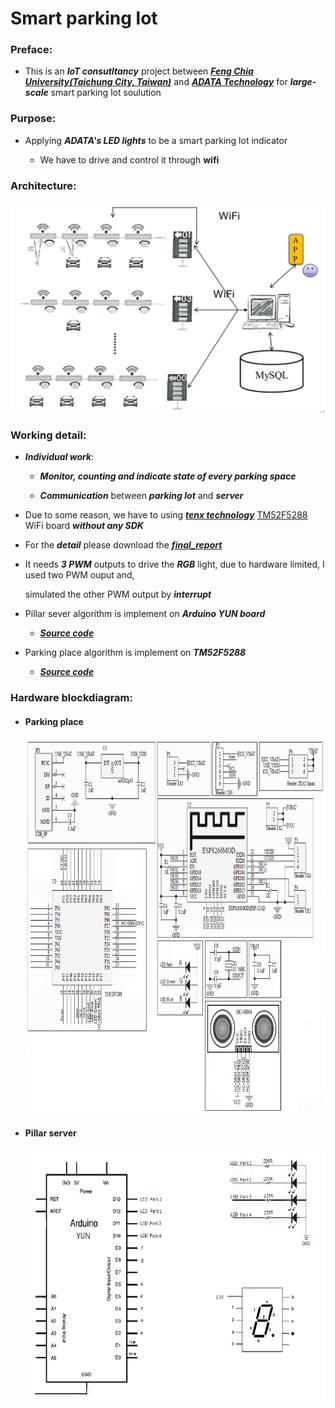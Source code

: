 # Smart parking lot

### Preface:

* This is an ***IoT consutltancy*** project between ***[Feng Chia University(Taichung City, Taiwan)](http://www.fcu.edu.tw/wSite/mp?mp=1)*** and ***[ADATA Technology](https://www.adata.com/)*** for ***large-scale*** smart parking lot soulution

### Purpose:
  
* Applying ***ADATA's LED lights*** to be a smart parking lot indicator

  * We have to drive and control it through **wifi**

### Architecture:

![Architecture](/img/architecture.jpg)

### Working detail:

* ***Individual work***:

  * ***Monitor, counting  and indicate state of every parking space***
  
  * ***Communication*** between ***parking lot*** and ***server***

* Due to some reason, we have to using ***[tenx technology](https://www.tenx.com.tw/)*** [TM52F5288](https://www.tenx.com.tw/product_detail.aspx?ProductID=309) WiFi board ***without any SDK***

* For the ***detail*** please download the ***[final_report](https://github.com/ihunhh/Smart_parking_lot/raw/master/final_report.docx)***

* It needs ***3 PWM*** outputs to drive the ***RGB*** light, due to hardware limited, I used two PWM ouput and, 

  simulated the other PWM output by ***interrupt*** 

* Pillar sever algorithm is implement on ***Arduino YUN board***

  * ***[Source code](/project/Pillar_server/)***

* Parking place algorithm is implement on ***TM52F5288***

  * ***[Source code](/project/Parking_place/)***
 
  
### Hardware blockdiagram:

* #### Parking place

  <img src="/img/HWblockdiagram/HW_blockdiagram_PKP.png" height="600">

* #### Pillar server

  <img src="/img/HWblockdiagram/HW_diagram_Pillar.png" height="400">

 
 
 



  


